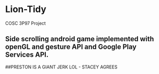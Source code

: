 # Lion-Tidy
COSC 3P97 Project

## Side scrolling android game implemented with openGL and gesture API and Google Play Services API.

##PRESTON IS A GIANT JERK LOL - STACEY AGREES